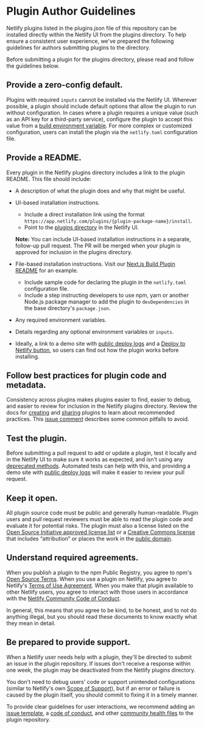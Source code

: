 # Plugin Author Guidelines

Netlify plugins listed in the plugins.json file of this repository can be installed directly within the Netlify UI from the plugins directory. To help ensure a consistent user experience, we've prepared the following guidelines for authors submitting plugins to the directory.

Before submitting a plugin for the plugins directory, please read and follow the guidelines below.

## Provide a zero-config default.

Plugins with required `inputs` cannot be installed via the Netlify UI. Wherever possible, a plugin should include default options that allow the plugin to run without configuration. In cases where a plugin requires a unique value (such as an API key for a third-party service), configure the plugin to accept this value from a [build environment variable](https://docs.netlify.com/configure-builds/environment-variables). For more complex or customized configuration, users can install the plugin via the `netlify.toml` configuration file.

## Provide a README.

Every plugin in the Netlify plugins directory includes a link to the plugin README. This file should include:

- A description of what the plugin does and why that might be useful.
- UI-based installation instructions. 
    - Include a direct installation link using the format `https://app.netlify.com/plugins/{plugin-package-name}/install`.
    - Point to the [plugins directory](https://app.netlify.com/plugins) in the Netlify UI.

  **Note:** You can include UI-based installation instructions in a separate, follow-up pull request. The PR will be merged when your plugin is approved for inclusion in the plugins directory.
- File-based installation instructions. Visit our [Next.js Build Plugin README](https://github.com/netlify/netlify-plugin-nextjs/blob/main/README.md) for an example.
    - Include sample code for declaring the plugin in the `netlify.toml` configuration file.
    - Include a step instructing developers to use npm, yarn or another Node.js package manager to add the plugin to  `devDependencies` in the base directory's `package.json`.
- Any required environment variables.
- Details regarding any optional environment variables or `inputs`.
- Ideally, a link to a demo site with [public deploy logs](https://docs.netlify.com/configure-builds/get-started/#basic-build-settings) and a [Deploy to Netlify button](https://docs.netlify.com/site-deploys/create-deploys/#deploy-to-netlify-button), so users can find out how the plugin works before installing.

## Follow best practices for plugin code and metadata.

Consistency across plugins makes plugins easier to find, easier to debug, and easier to review for inclusion in the Netlify plugins directory. Review the docs for [creating](https://docs.netlify.app/configure-builds/build-plugins/create-plugins) and [sharing](https://docs.netlify.app/configure-builds/build-plugins/share-plugins) plugins to learn about recommended practices. This [issue comment](https://github.com/netlify/build/issues/1068#issuecomment-605276244) describes some common pitfalls to avoid.

## Test the plugin.

Before submitting a pull request to add or update a plugin, test it locally and in the Netlify UI to make sure it works as expected, and isn't using any [deprecated methods](https://github.com/netlify/build/issues/1303). Automated tests can help with this, and providing a demo site with [public deploy logs](https://docs.netlify.com/configure-builds/get-started/#basic-build-settings) will make it easier to review your pull request.

## Keep it open.

All plugin source code must be public and generally human-readable. Plugin users and pull request reviewers must be able to read the plugin code and evaluate it for potential risks. The plugin must also a license listed on the [Open Source Initiative approved license list](https://opensource.org/licenses) or a [Creative Commons license](https://creativecommons.org/choose/) that includes “attribution” or places the work in the [public domain](https://creativecommons.org/publicdomain/).

## Understand required agreements.

When you publish a plugin to the npm Public Registry, you agree to npm's [Open Source Terms](https://www.npmjs.com/policies/open-source-terms). When you use a plugin on Netlify, you agree to Netlify's [Terms of Use Agreement](https://www.netlify.com/legal/terms-of-use/). When you make that plugin available to other Netlify users, you agree to interact with those users in accordance with the [Netlify Community Code of Conduct](https://community-docs.netlify.com/code-of-conduct.html).

In general, this means that you agree to be kind, to be honest, and to not do anything illegal, but you should read these documents to know exactly what they mean in detail.

## Be prepared to provide support.

When a Netlify user needs help with a plugin, they'll be directed to submit an issue in the plugin repository. If issues don't receive a response within one week, the plugin may be deactivated from the Netlify plugins directory.

You don't need to debug users' code or support unintended configurations (similar to Netlify's own [Scope of Support](https://www.netlify.com/support-scope/)), but if an error or failure is caused by the plugin itself, you should commit to fixing it in a timely manner.

To provide clear guidelines for user interactions, we recommend adding an [issue template](https://help.github.com/en/github/building-a-strong-community/configuring-issue-templates-for-your-repository), a [code of conduct](https://help.github.com/en/github/building-a-strong-community/adding-a-code-of-conduct-to-your-project), and other [community health files](https://help.github.com/en/github/building-a-strong-community/creating-a-default-community-health-file) to the plugin repository.
